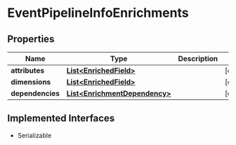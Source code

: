 

# EventPipelineInfoEnrichments


## Properties

| Name | Type | Description | Notes |
|------------ | ------------- | ------------- | -------------|
|**attributes** | [**List&lt;EnrichedField&gt;**](EnrichedField.md) |  |  [optional] |
|**dimensions** | [**List&lt;EnrichedField&gt;**](EnrichedField.md) |  |  [optional] |
|**dependencies** | [**List&lt;EnrichmentDependency&gt;**](EnrichmentDependency.md) |  |  [optional] |


## Implemented Interfaces

* Serializable


